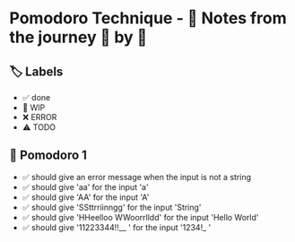 # Pomodoro Technique - 📝 Notes from the journey 🍅 by 🍅


## 🏷️ Labels

- ✅ done
- 🚧 WIP
- ❌ ERROR
- ⚠ TODO

## 🍅 Pomodoro 1

* ✅ should give an error message when the input is not a string
* ✅ should give 'aa' for the input 'a'
* ✅ should give 'AA' for the input 'A'
* ✅ should give 'SSttrriinngg' for the input 'String'
* ✅ should give 'HHeelloo WWoorrlldd' for the input 'Hello World' 
* ✅ should give '11223344!!__  ' for the input '1234!_ '
